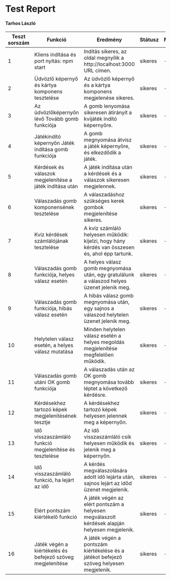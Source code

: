 # Test Report
#### Tarhos László

| Teszt sorszám | Funkció                                                    | Eredmény                                                                                         | Státusz | Megjegyzés                    | Tesztelő személy | Dátum       |
|---------------|------------------------------------------------------------|--------------------------------------------------------------------------------------------------|---------|-------------------------------|------------------|-------------|
| 1             | Kliens indítása és port nyitás: npm start		           | Indítás sikeres, az oldal megnyílik a http://localhost:3000 URL címen.                           | sikeres | -                             | Tarhos László    | 2023.01.14. |
| 2             | Üdvözlő képernyő és kártya komponens tesztelése		     | Az üdvözlő képernyő és a kártya komponens megjelenése sikeres.                                   | sikeres | -                             | Tarhos László    | 2023.01.14. |
| 3             | Az üdvözlőképernyőn lévő Tovább gomb funkciója             | A gomb lenyomása sikeresen átirányít a kvíjáték indító képernyőre.                               | sikeres | -                             | Tarhos László    | 2023.01.15. |
| 4             | Játékindító képernyőn Játék indítása gomb funkciója        | A gomb megnyomása átvisz a játék képernyőre, és elkezdődik a játék.                              | sikeres | -					  | Tarhos László    | 2023.01.16. |
| 5             | Kérdések és válaszok megjelenítése a játék indítása után   | A játék indítása után a kérdések és a válaszok sikeresen megjelennek.                            | sikeres | -                             | Tarhos László    | 2023.01.16. |
| 6             | Válaszadás gomb komponensének tesztelése                   | A válaszadáshoz szükséges kerek gombok megjelenítése sikeres.                                    | sikeres | -                             | Tarhos László    | 2023.01.16. |
| 7             | Kvíz kérdések számlálójának tesztelése			     | A kvíz számláló helyesen működik: kijelzi, hogy hány kérdés van összesen és, ahol épp tartunk.   | sikeres | -                             | Tarhos László    | 2023.01.16. |
| 8             | Válaszadás gomb funkciója, helyes válasz esetén	           | A helyes válasz gomb megnyomása után, egy gratulálunk a válaszod helyes üzenet jelenik meg.      | sikeres | -                             | Tarhos László    | 2023.01.16. |
| 9             | Válaszadás gomb funkciója, hibás válasz esetén             | A hibás válasz gomb megnyomása után, egy sajnos a válaszod helytelen üzenet jelenik meg.         | sikeres | -                             | Tarhos László    | 2023.01.16. |
| 10            | Helytelen válasz esetén, a helyes válasz mutatása	     | Minden helytelen válasz esetén a helyes megoldás megjelenítése megfelelően működik.              | sikeres | -                             | Tarhos László    | 2023.01.16. |
| 11            | Válaszadás gomb utáni OK gomb funkciója	   	           | A válaszadás után az OK gomb megnyomása tovább léptet a következő kérdésre.                      | sikeres | -                             | Tarhos László    | 2023.01.16. |
| 12            | Kérdésekhez tartozó képek megjelenítésének tesztje         | A kérdésekhez tartozó képek helyesen jelennek meg a képernyőn.                                   | sikeres | -                             | Tarhos László    | 2023.01.16. |
| 13            | Idő visszaszámláló funkció megjelenítése és tesztelése     | Az idő visszaszámláló csík helyesen működik és jelenik meg a képernyőn.                          | sikeres | -                             | Tarhos László    | 2023.01.16. |
| 14            | Idő visszaszámláló funkció, ha lejárt az idő	           | A kérdés megválaszolására adott idő lejárta után, sajnos lejárt az időd üzenet megjelenik.       | sikeres | -                             | Tarhos László    | 2023.01.16. |
| 15            | Elért pontszám kiértékelő funkció                          | A játék végén az elért pontszám a helyesen megválaszolt kérdések alapján helyesen megjelenik.    | sikeres | -                             | Tarhos László    | 2023.01.16. |
| 16            | Játék végén a kiértékelés és befejező szöveg megjelenítése | A játék végén a pontszám kiértékelése és a játékot befejező szöveg helyesen megjelenik.          | sikeres | -                             | Tarhos László    | 2023.01.16. |